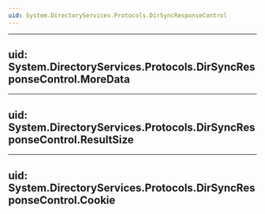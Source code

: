 ```yaml
---
uid: System.DirectoryServices.Protocols.DirSyncResponseControl
---
```


---
uid: System.DirectoryServices.Protocols.DirSyncResponseControl.MoreData
---

---
uid: System.DirectoryServices.Protocols.DirSyncResponseControl.ResultSize
---

---
uid: System.DirectoryServices.Protocols.DirSyncResponseControl.Cookie
---
